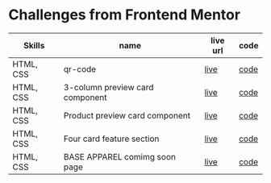 # Challenges from Frontend Mentor

| Skills | name | live url | code |
|--------|------|----------|-------|
| HTML, CSS | qr-code | [live](https://devusexu.github.io/Frontend-Mentor/qr-code-component-main/) | [code](https://github.com/devusexu/Frontend-Mentor/tree/main/qr-code-component-main)|
| HTML, CSS | 3-column preview card component|[live](https://devusexu.github.io/Frontend-Mentor/3-column-preview-card-component-main/)|[code](https://github.com/devusexu/Frontend-Mentor/tree/main/3-column-preview-card-component-main)|
| HTML, CSS | Product preview card component |[live](https://devusexu.github.io/Frontend-Mentor/product-preview-card-component-main/)|[code](https://github.com/devusexu/Frontend-Mentor/tree/main/product-preview-card-component-main)|
| HTML, CSS | Four card feature section |[live](https://devusexu.github.io/Frontend-Mentor/four-card-feature-section-master/)|[code](https://github.com/devusexu/Frontend-Mentor/tree/main/four-card-feature-section-master)|
| HTML, CSS | BASE APPAREL comimg soon page |[live](https://devusexu.github.io/Frontend-Mentor/base-apparel-coming-soon-master/)|[code](https://github.com/devusexu/Frontend-Mentor/tree/main/base-apparel-coming-soon-master)|




